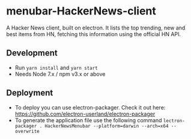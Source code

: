 # menubar-HackerNews-client
A Hacker News client, built on electron. It lists the top trending, new and best items from HN, fetching this information using the official HN API.

## Development

* Run `yarn install` and `yarn start`
* Needs Node 7.x / npm v3.x or above

## Deployment
* To deploy you can use electron-packager. Check it out here: https://github.com/electron-userland/electron-packager
* To generate the application file use the following command `lectron-packager . HackerNewsMenubar --platform=darwin --arch=x64 --overwrite`